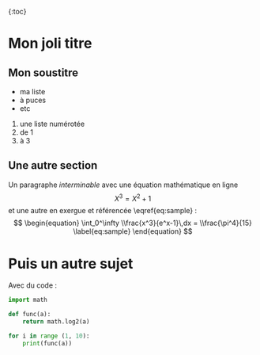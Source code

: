 {:toc}

# Mon joli titre

## Mon soustitre

- ma liste
- à puces
- etc

1. une liste numérotée
2. de 1 
3. à 3

## Une autre section

Un paragraphe *interminable* avec une équation mathématique en ligne  $$X^3 = X^2 +1$$ et une autre en exergue et référencée \eqref{eq:sample} :  
$$
\begin{equation}
    \int_0^\infty \\frac{x^3}{e^x-1}\,dx = \\frac{\pi^4}{15}
     \label{eq:sample}
\end{equation}
$$

# Puis un autre sujet

Avec du code :

~~~python
import math

def func(a):
    return math.log2(a)

for i in range (1, 10):
    print(func(a))
~~~

